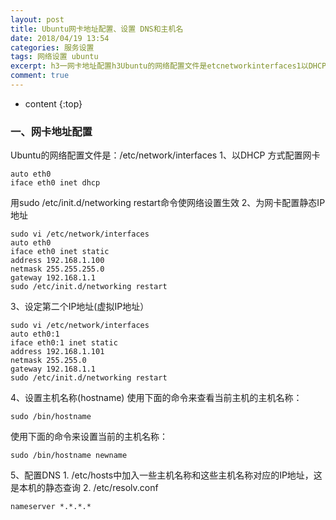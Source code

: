```yaml
---
layout: post
title: Ubuntu网卡地址配置、设置 DNS和主机名
date: 2018/04/19 13:54
categories: 服务设置
tags: 网络设置 ubuntu
excerpt: h3一网卡地址配置h3Ubuntu的网络配置文件是etcnetworkinterfaces1以DHCP方式配置网卡preclasslinenumbersprismhighlightdatastart1codeclasslanguageshellautoeth0ifaceeth0inetdhcpcodepre用sudoetcinitdnetworkingrestart命令使网络设置生效2为网卡配置静
comment: true
---
```


* content
{:top}

### 一、网卡地址配置

Ubuntu的网络配置文件是：/etc/network/interfaces 1、以DHCP 方式配置网卡

    
    
    auto eth0
    iface eth0 inet dhcp
    

用sudo /etc/init.d/networking restart命令使网络设置生效 2、为网卡配置静态IP地址

    
    
    sudo vi /etc/network/interfaces
    auto eth0
    iface eth0 inet static
    address 192.168.1.100
    netmask 255.255.255.0
    gateway 192.168.1.1
    sudo /etc/init.d/networking restart
    

3、设定第二个IP地址(虚拟IP地址）

    
    
    sudo vi /etc/network/interfaces
    auto eth0:1
    iface eth0:1 inet static
    address 192.168.1.101
    netmask 255.255.0
    gateway 192.168.1.1
    sudo /etc/init.d/networking restart
    

4、设置主机名称(hostname) 使用下面的命令来查看当前主机的主机名称：

    
    
    sudo /bin/hostname
    

使用下面的命令来设置当前的主机名称：

    
    
    sudo /bin/hostname newname
    

5、配置DNS 1\. /etc/hosts中加入一些主机名称和这些主机名称对应的IP地址，这是本机的静态查询 2\. /etc/resolv.conf

    
    
    nameserver *.*.*.*
    


    